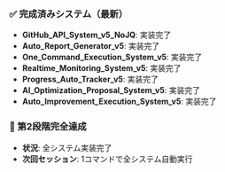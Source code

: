 ### ✅ 完成済みシステム（最新）
- **GitHub_API_System_v5_NoJQ**: 実装完了
- **Auto_Report_Generator_v5**: 実装完了
- **One_Command_Execution_System_v5**: 実装完了
- **Realtime_Monitoring_System_v5**: 実装完了
- **Progress_Auto_Tracker_v5**: 実装完了
- **AI_Optimization_Proposal_System_v5**: 実装完了
- **Auto_Improvement_Execution_System_v5**: 実装完了

### 🎉 第2段階完全達成
- **状況**: 全システム実装完了
- **次回セッション**: 1コマンドで全システム自動実行
